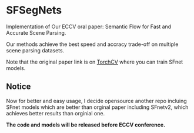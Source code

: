# SFSegNets
Implementation of Our ECCV oral paper: Semantic Flow for Fast and Accurate Scene Parsing. 

Our methods achieve the best speed and accracy trade-off on multiple scene parsing datasets.  

Note that the original paper link is on [TorchCV](https://github.com/donnyyou/torchcv) where you can train SFnet models. 


## Notice
Now for better and easy usage, I decide opensource another repo incluing SFnet models which are better than orginal paper including SFnetv2, which achieves better results than orginial one. 

**The code and models will be released before ECCV conference.**
